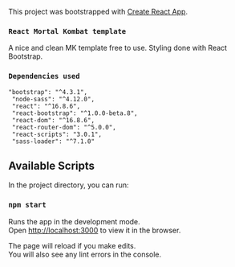This project was bootstrapped with [Create React App](https://github.com/facebook/create-react-app).
### `React Mortal Kombat template`
A nice and clean MK template free to use. Styling done with React Bootstrap.

### `Dependencies used`

```
"bootstrap": "^4.3.1",
 "node-sass": "^4.12.0",
 "react": "^16.8.6",
 "react-bootstrap": "^1.0.0-beta.8",
 "react-dom": "^16.8.6",
 "react-router-dom": "^5.0.0",
 "react-scripts": "3.0.1",
 "sass-loader": "^7.1.0"
```


## Available Scripts

In the project directory, you can run:

### `npm start`

Runs the app in the development mode.<br>
Open [http://localhost:3000](http://localhost:3000) to view it in the browser.

The page will reload if you make edits.<br>
You will also see any lint errors in the console.

